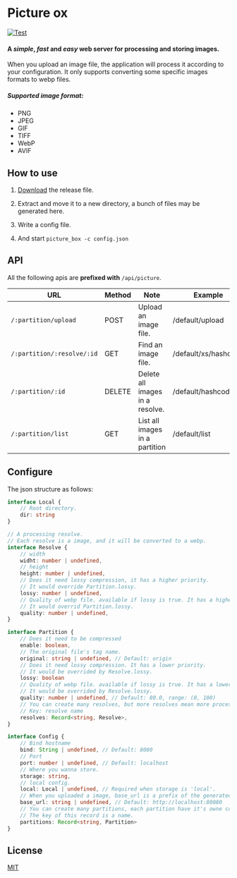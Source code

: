 # Picture ox

[![Test](https://github.com/zacharychin233/picture_box/actions/workflows/ci.yml/badge.svg)](https://github.com/zacharychin233/picture_box/actions/workflows/ci.yml)

#### A ***simple***, ***fast*** and ***easy*** web server for processing and storing images.

When you upload an image file, the application will process it according to your configuration. It only supports converting some specific images formats to webp files.

##### Supported image format:

* PNG
* JPEG
* GIF
* TIFF
* WebP
* AVIF

## How to use

1. [Download](https://github.com/zacharychin233/picture_box/releases) the release file.

2. Extract and move it to a new directory, a bunch of files may be generated here.

3. Write a config file.

4. And start `picture_box -c config.json`

## API

All the following apis are **prefixed with** `/api/picture`.

| URL                        | Method | Note                            | Example              |
| -------------------------- | ------ | ------------------------------- | -------------------- |
| `/:partition/upload`       | POST   | Upload an image file.           | /default/upload      |
| `/:partition/:resolve/:id` | GET    | Find an image file.             | /default/xs/hashcode |
| `/:partition/:id`          | DELETE | Delete all images in a resolve. | /default/hashcode    |
| `/:partition/list`         | GET    | List all images in a partition  | /default/list        |

## Configure

The json structure as follows:

```typescript
interface Local {
    // Root directory.
    dir: string
}

// A processing resolve.
// Each resolve is a image, and it will be converted to a webp.
interface Resolve {
    // width
    widht: number | undefined,
    // height
    height: number | undefined,
    // Does it need lossy compression, it has a higher priority.
    // It would override Partition.lossy.
    lossy: number | undefined,
    // Quality of webp file. available if lossy is true. It has a higher priority.
    // It would overrid Partition.lossy.
    quality: number | undefined,
}

interface Partition {
    // Does it need to be compressed
    enable: boolean,
    // The original file's tag name.
    original: string | undefined, // Default: origin
    // Does it need lossy compression. It has a lower priority.
    // It would be overrided by Resolve.lossy.
    lossy: boolean
    // Quality of webp file. available if lossy is true. It has a lower priority.
    // It would be overrided by Resolve.lossy.
    quality: number | undefined, // Default: 80.0, range: (0, 100)
    // You can create many resolves, but more resolves mean more processing time. 
    // Key: resolve name
    resolves: Record<string, Resolve>,
}

interface Config {
    // Bind hostname
    bind: String | undefined, // Default: 8080
    // Port
    port: number | undefined, // Default: localhost
    // Where you wanna store.
    storage: string,
    // local config.
    local: Local | undefined, // Required when storage is 'local'.
    // When you uploaded a image, base_url is a prefix of the generated link.
    base_url: string | undefined, // Default: http://localhost:80080
    // You can create many partitions, each partition have it's owne configure.
    // The key of this record is a name.
    partitions: Record<string, Partition>
}
```

## License

[MIT](https://github.com/zacharychin233/codroid-textmate/blob/master/LICENSE)
